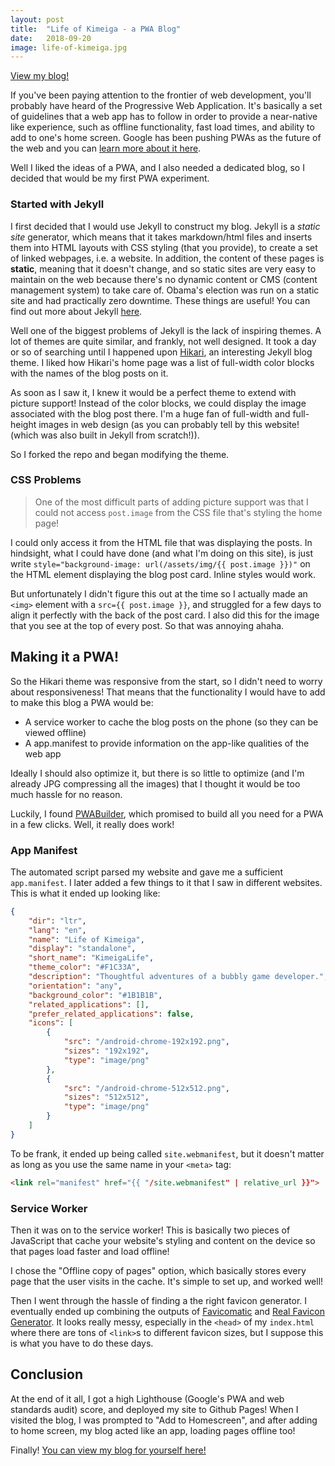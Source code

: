```yaml
---
layout: post
title:  "Life of Kimeiga - a PWA Blog"
date:   2018-09-20
image: life-of-kimeiga.jpg
---
```


[View my blog!](https://kimeiga.github.io/blog/)

If you've been paying attention to the frontier of web development, you'll probably have heard of the Progressive Web Application. It's basically a set of guidelines that a web app has to follow in order to provide a near-native like experience, such as offline functionality, fast load times, and ability to add to one's home screen. Google has been pushing PWAs as the future of the web and you can [learn more about it here](https://developers.google.com/web/progressive-web-apps/).

Well I liked the ideas of a PWA, and I also needed a dedicated blog, so I decided that would be my first PWA experiment.

### Started with Jekyll

I first decided that I would use Jekyll to construct my blog. Jekyll is a *static site* generator, which means that it takes markdown/html files and inserts them into HTML layouts with CSS styling (that you provide), to create a set of linked webpages, i.e. a website. In addition, the content of these pages is **static**, meaning that it doesn't change, and so static sites are very easy to maintain on the web because there's no dynamic content or CMS (content management system) to take care of. Obama's election was run on a static site and had practically zero downtime. These things are useful! You can find out more about Jekyll [here](https://jekyllrb.com/).

Well one of the biggest problems of Jekyll is the lack of inspiring themes. A lot of themes are quite similar, and frankly, not well designed. It took a day or so of searching until I happened upon [Hikari](https://kimeiga.github.io/blog/), an interesting Jekyll blog theme. I liked how Hikari's home page was a list of full-width color blocks with the names of the blog posts on it.

As soon as I saw it, I knew it would be a perfect theme to extend with picture support! Instead of the color blocks, we could display the image associated with the blog post there. I'm a huge fan of full-width and full-height images in web design (as you can probably tell by this website! (which was also built in Jekyll from scratch!)).

So I forked the repo and began modifying the theme.

### CSS Problems

>One of the most difficult parts of adding picture support was that I could not access `post.image` from the CSS file that's styling the home page!

I could only access it from the HTML file that was displaying the posts. In hindsight, what I could have done (and what I'm doing on this site), is just write `style="background-image: url(/assets/img/{{ post.image }})"` on the HTML element displaying the blog post card. Inline styles would work. 

But unfortunately I didn't figure this out at the time so I actually made an `<img>` element with a `src={{ post.image }}`, and struggled for a few days to align it perfectly with the back of the post card. I also did this for the image that you see at the top of every post. So that was annoying ahaha.

## Making it a PWA!

So the Hikari theme was responsive from the start, so I didn't need to worry about responsiveness! That means that the functionality I would have to add to make this blog a PWA would be:

- A service worker to cache the blog posts on the phone (so they can be viewed offline)
- A app.manifest to provide information on the app-like qualities of the web app

Ideally I should also optimize it, but there is so little to optimize (and I'm already JPG compressing all the images) that I thought it would be too much hassle for no reason.

Luckily, I found [PWABuilder](https://www.pwabuilder.com/), which promised to build all you need for a PWA in a few clicks. Well, it really does work!

### App Manifest

The automated script parsed my website and gave me a sufficient `app.manifest`. I later added a few things to it that I saw in different websites. This is what it ended up looking like:

```json
{
    "dir": "ltr",
    "lang": "en",
    "name": "Life of Kimeiga",
    "display": "standalone",
    "short_name": "KimeigaLife",
    "theme_color": "#F1C33A",
    "description": "Thoughtful adventures of a bubbly game developer.",
    "orientation": "any",
    "background_color": "#1B1B1B",
    "related_applications": [],
    "prefer_related_applications": false,
    "icons": [
        {
            "src": "/android-chrome-192x192.png",
            "sizes": "192x192",
            "type": "image/png"
        },
        {
            "src": "/android-chrome-512x512.png",
            "sizes": "512x512",
            "type": "image/png"
        }
    ]
}
```

To be frank, it ended up being called `site.webmanifest`, but it doesn't matter as long as you use the same name in your `<meta>` tag:

```html
<link rel="manifest" href="{{ "/site.webmanifest" | relative_url }}">
```

### Service Worker

Then it was on to the service worker! This is basically two pieces of JavaScript that cache your website's styling and content on the device so that pages load faster and load offline!

I chose the "Offline copy of pages" option, which basically stores every page that the user visits in the cache. It's simple to set up, and worked well!

Then I went through the hassle of finding a the right favicon generator. I eventually ended up combining the outputs of [Favicomatic](http://www.favicomatic.com/) and [Real Favicon Generator](https://realfavicongenerator.net/). It looks really messy, especially in the `<head>` of my `index.html` where there are tons of `<link>`s to different favicon sizes, but I suppose this is what you have to do these days.

## Conclusion

At the end of it all, I got a high Lighthouse (Google's PWA and web standards audit) score, and deployed my site to Github Pages! When I visited the blog, I was prompted to "Add to Homescreen", and after adding to home screen, my blog acted like an app, loading pages offline too!

Finally! [You can view my blog for yourself here!](https://kimeiga.github.io/blog/)

